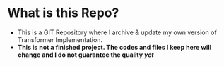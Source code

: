 # What is this Repo?
- This is a GIT Repository where I archive & update my own version of Transformer Implementation.
- **This is not a finished project. The codes and files I keep here will change and I do not guarantee the quality *yet***
